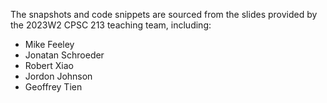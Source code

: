 The snapshots and code snippets are sourced from the slides provided by the 2023W2 CPSC 213 teaching team, including:
- Mike Feeley
- Jonatan Schroeder
- Robert Xiao
- Jordon Johnson
- Geoffrey Tien